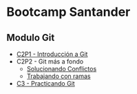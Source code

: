 # Bootcamp Santander

## Modulo Git

- [C2P1 - Introducción a Git](https://github.com/goaguirre7/DH-M2P1)
- C2P2 - Git más a fondo
	- [Solucionando Conflictos](https://github.com/deRivasLeandroSantander/repositorio-branch)
	- [Trabajando con ramas](https://github.com/goaguirre7/DH-M2P2)
- [C3 - Practicando Git](https://github.com/AgustinLeguizamon-ST/git_c3_integrando_la_cancion)

